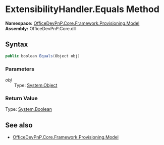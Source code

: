 # ExtensibilityHandler.Equals Method  
**Namespace:** [OfficeDevPnP.Core.Framework.Provisioning.Model](OfficeDevPnP.Core.Framework.Provisioning.Model.md)  
**Assembly:** OfficeDevPnP.Core.dll  
## Syntax
```C#
public boolean Equals(Object obj)
```
### Parameters
*obj*  
&emsp;&emsp;Type: [System.Object](System.Object.md) 
&emsp;&emsp;  
  
### Return Value
Type: [System.Boolean](System.Boolean.md)  

## See also
- [OfficeDevPnP.Core.Framework.Provisioning.Model](OfficeDevPnP.Core.Framework.Provisioning.Model.md)
